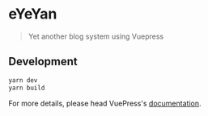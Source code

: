 # eYeYan

> Yet another blog system using Vuepress

## Development

```bash
yarn dev
yarn build
```

For more details, please head VuePress's [documentation](https://v1.vuepress.vuejs.org/).

